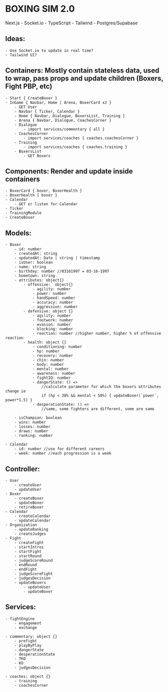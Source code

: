 # BOXING SIM 2.0
Next.js - Socket.io - TypeScript - Tailwind - Postgres/Supabase

## Ideas:
    - Use Socket.io to update in real time?
    - Tailwind UI? 

## Containers: Mostly contain stateless data, used to wrap, pass props and update children (Boxers, Fight PBP, etc)
    - Start { CreateBoxer }
    - InGame { Navbar, Home | Arena, BoxerCard x2 }
        - GET User
        - Navbar { Ticker, Calendar }
        - Home { Navbar, Dialogue, BoxersList, Training }
        - Arena { Navbar, Dialogue, CoachesCorner }
        - Dialogue
            - import services/commentary { all }
        - CoachesCorner
            - import services/coaches { coaches.coachesCorner }
        - Training
            - import services/coaches { coaches.training }
        - BoxersList
            - GET Boxers

## Components: Render and update inside containers
    - BoxerCard { boxer, BoxerHealth }
    - BoxerHealth { boxer }
    - Calendar
        - GET or listen for Calendar
    - Ticker
    - TrainingModule
    - CreateBoxer

## Models:
    - Boxer
        - id: number
        - createdAt: string
        - updatedAt: Date | string | timestamp
        - isUser: boolean
        - name: string
        - birthday: number //03161997 = 03-16-1997
        - hometown: string
        - attributes: object{}
            - offensive:  object{}
                - agility: number
                - power: number
                - handSpeed: number
                - accuracy: number
                - aggression: number
            - defensive: object {}
                - agility: number
                - footwork: number
                - evasion: number
                - blocking: number
                - reaction: number //higher number, higher % of offensive reaction
            - health: object {}
                - conditioning: number
                - hp: number
                - recovery: number
                - chin: number
                - body: number
                - mental: number
                - awareness: number
                - fightIQ: number
                - dangerState: () => 
                    //calculate parameter for which the boxers attributes change ie
                    if (hp < 38% && mental < 50%) { updateBoxer(`power`, power*1.5) }
                - desperationState: () =>
                    //same, some fighters are different, some are same

        - isChampion: boolean
        - wins: number
        - losses: number
        - draws: number
        - ranking: number

    - Calendar
        - id: number //use for different careers
        - week: number //each progression is a week

## Controller:
    - User
        - createUser
        - updateUser
    - Boxer
        - createBoxer
        - updateBoxer
        - retireBoxer
    - Calendar
        - createCalendar
        - updateCalendar
    - Organization
        - updateRanking
        - createJudges
    - Fight
        - createFight
        - startIntros
        - startFight
        - startRound
        - judgeScoreRound
        - endRound
        - endFight
        - judgeScoreFight
        - judgesDecision
        - updateBoxers
            - updateUser
            - updateBoxer

## Services:
    - fightEngine
        - engagement
        - exchange

    - commentary: object {}
        - prefight
        - playByPlay
        - dangerState
        - desperationState
        - TKO
        - KO
        - judgesDecision

    - coaches: object {} 
        - training
        - coachesCorner

